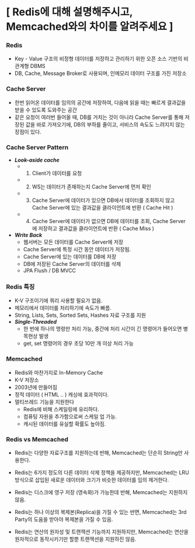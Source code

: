 # [ Redis에 대해 설명해주시고, Memcached와의 차이를 알려주세요 ]

### Redis

- Key - Value 구조의 비정형 데이터를 저장하고 관리하기 위한 오픈 소스 기반의 비관계형 DBMS
- DB, Cache, Message Broker로 사용되며, 인메모리 데이터 구조를 가진 저장소

### Cache Server

- 한번 읽어온 데이터를 임의의 공간에 저장하여, 다음에 읽을 때는 빠르게 결과값을 받을 수 있도록 도와주는 공간
- 같은 요청이 여러번 들어올 때,
  DB를 거치는 것이 아니라 Cache Server를 통해 저장된 값을 바로 가져오기에, DB의 부하를 줄이고, 서비스의 속도도 느려지지 않는 장점이 있다.

### Cache Server Pattern

- ***Look-aside cache***
    - 1) Client가 데이터를 요청
    - 2) WS는 데이터가 존재하는지 Cache Server에 먼저 확인
    - 3) Cache Server에 데이터가 있으면 DB에서 데이터를 조회하지 않고 Cache Server에 있는 결과값을 클라이언트에 반환 ( Cache Hit )
    - 4) Cache Server에 데이터가 없으면 DB에 데이터를 조회, Cache Server에 저장하고 결과값을 클라이언트에 반환 ( Cache Miss )
- ***Write Back***
    - 웹서버는 모든 데이터를 Cache Server에 저장
    - Cache Server에 특정 시간 동안 데이터가 저장됨.
    - Cache Server에 있는 데이터를 DB에 저장
    - DB에 저장된 Cache Server의 데이터를 삭제
    - JPA Flush / DB MVCC

### Redis 특징

- K-V 구조이기에 쿼리 사용할 필요가 없음.
- 메모리에서 데이터를 처리하기에 속도가 빠름.
- String, Lists, Sets, Sorted Sets, Hashes 자료 구조를 지원
- ***Single-Threaded***
    - 한 번에 하나의 명령만 처리 가능,
      중간에 처리 시간이 긴 명령어가 들어오면
      병목현상 발생
    - get, set 명령어의 경우 초당 10만 개 이상 처리 가능

### Memcached

- Redis와 마찬가지로 In-Memory Cache
- K-V 저장소
- 2003년에 만들어짐
- 정적 데이터 ( HTML .. ) 캐싱에 효과적이다.
- 멀티쓰레드 기능을 지원한다
    - Redis에 비해 스케일링에 유리하다.
    - 컴퓨팅 자원을 추가함으로써 스케일 업 가능.
    - 캐시된 데이터를 유실할 확률도 높아짐.

### Redis vs Memcached

- Redis는 다양한 자료구조를 지원하는데 반해,
  Memcached는 단순히 String만 사용한다.

- Redis는 6가지 정도의 다른 데이터 삭제 정책을 제공하지만,
  Memcached는 LRU방식으로 삽입된 새로운 데이터와 크기가 비슷한 데이터를 임의 제거한다.

- Redis는 디스크에 영구 저장 (영속화)가 가능한데 반해,
  Memcached는 지원하지 않음.

- Redis는 하나 이상의 복제본(Replica)을 가질 수 있는 반면,
  Memcached는 3rd Party의 도움을 받아야 복제본을 가질 수 있음.

- Redis는 연산의 원자성 및 트랜잭션 기능까지 지원하지만,
  Memcached는 연산을 원자적으로 동작시키기만 할뿐 트랜잭션을 지원하진 않음.